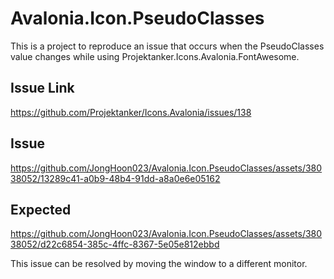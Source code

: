# Avalonia.Icon.PseudoClasses
This is a project to reproduce an issue that occurs when the PseudoClasses value changes while using Projektanker.Icons.Avalonia.FontAwesome.

## Issue Link
https://github.com/Projektanker/Icons.Avalonia/issues/138

## Issue
https://github.com/JongHoon023/Avalonia.Icon.PseudoClasses/assets/38038052/13289c41-a0b9-48b4-91dd-a8a0e6e05162


## Expected
https://github.com/JongHoon023/Avalonia.Icon.PseudoClasses/assets/38038052/d22c6854-385c-4ffc-8367-5e05e812ebbd

This issue can be resolved by moving the window to a different monitor.
